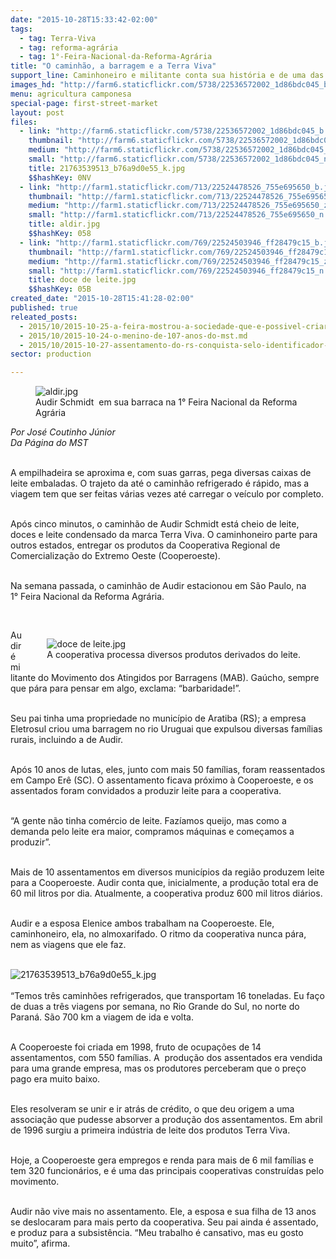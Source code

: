 ```yaml
---
date: "2015-10-28T15:33:42-02:00"
tags:
  - tag: Terra-Viva
  - tag: reforma-agrária
  - tag: 1°-Feira-Nacional-da-Reforma-Agrária
title: "O caminhão, a barragem e a Terra Viva"
support_line: Caminhoneiro e militante conta sua história e de uma das maiores cooperativas do MST.
images_hd: "http://farm6.staticflickr.com/5738/22536572002_1d86bdc045_b.jpg"
menu: agricultura camponesa
special-page: first-street-market
layout: post
files:
  - link: "http://farm6.staticflickr.com/5738/22536572002_1d86bdc045_b.jpg"
    thumbnail: "http://farm6.staticflickr.com/5738/22536572002_1d86bdc045_t.jpg"
    medium: "http://farm6.staticflickr.com/5738/22536572002_1d86bdc045_z.jpg"
    small: "http://farm6.staticflickr.com/5738/22536572002_1d86bdc045_n.jpg"
    title: 21763539513_b76a9d0e55_k.jpg
    $$hashKey: 0NV
  - link: "http://farm1.staticflickr.com/713/22524478526_755e695650_b.jpg"
    thumbnail: "http://farm1.staticflickr.com/713/22524478526_755e695650_t.jpg"
    medium: "http://farm1.staticflickr.com/713/22524478526_755e695650_z.jpg"
    small: "http://farm1.staticflickr.com/713/22524478526_755e695650_n.jpg"
    title: aldir.jpg
    $$hashKey: 058
  - link: "http://farm1.staticflickr.com/769/22524503946_ff28479c15_b.jpg"
    thumbnail: "http://farm1.staticflickr.com/769/22524503946_ff28479c15_t.jpg"
    medium: "http://farm1.staticflickr.com/769/22524503946_ff28479c15_z.jpg"
    small: "http://farm1.staticflickr.com/769/22524503946_ff28479c15_n.jpg"
    title: doce de leite.jpg
    $$hashKey: 05B
created_date: "2015-10-28T15:41:28-02:00"
published: true
releated_posts:
  - 2015/10/2015-10-25-a-feira-mostrou-a-sociedade-que-e-possivel-criarmos-um-novo-jeito-de-se-produzir-no-pais-afirma-dirigente-do-mst.md
  - 2015/10/2015-10-24-o-menino-de-107-anos-do-mst.md
  - 2015/10/2015-10-27-assentamento-do-rs-conquista-selo-identificador-da-producao-organica.md
sector: production

---
```

<figure class="image"><img alt="aldir.jpg" src="http://farm1.staticflickr.com/713/22524478526_755e695650_b.jpg" />
<figcaption>Audir Schmidt &nbsp;em sua barraca na&nbsp;1&deg;&nbsp;Feira Nacional da Reforma Agr&aacute;ria</figcaption>
</figure>

<p><em>Por Jos&eacute; Coutinho J&uacute;nior<br />
Da P&aacute;gina do MST</em></p>

<p><br />
A empilhadeira se aproxima e, com suas garras, pega diversas caixas de leite embaladas. O trajeto da at&eacute; o caminh&atilde;o refrigerado &eacute; r&aacute;pido, mas a viagem tem que ser feitas v&aacute;rias vezes at&eacute; carregar o ve&iacute;culo por completo.</p>

<p><br />
Ap&oacute;s cinco minutos, o caminh&atilde;o de Audir Schmidt est&aacute; cheio de leite, doces e leite condensado da marca Terra Viva. O caminhoneiro parte para outros estados, entregar os produtos da Cooperativa Regional de Comercializa&ccedil;&atilde;o do Extremo Oeste (Cooperoeste).&nbsp;</p>

<p><br />
Na semana passada, o caminh&atilde;o de Audir estacionou em S&atilde;o Paulo, na 1&deg;&nbsp;Feira Nacional da Reforma Agr&aacute;ria.</p>

<p>&nbsp;</p>

<figure class="image" style="float:right"><img alt="doce de leite.jpg" src="http://farm1.staticflickr.com/769/22524503946_ff28479c15_b.jpg" />
<figcaption>A cooperativa processa diversos produtos derivados do leite.</figcaption>
</figure>

<p>Audir &eacute; militante do Movimento dos Atingidos por Barragens (MAB). Ga&uacute;cho, sempre que p&aacute;ra para pensar em algo, exclama: &ldquo;barbaridade!&rdquo;.</p>

<p><br />
Seu pai tinha uma propriedade no munic&iacute;pio de Aratiba (RS); a empresa Eletrosul criou uma barragem no rio Uruguai que expulsou diversas fam&iacute;lias rurais, incluindo a de Audir.</p>

<p><br />
Ap&oacute;s 10 anos de lutas, eles, junto com mais 50 fam&iacute;lias, foram reassentados em Campo Er&ecirc; (SC). O assentamento ficava pr&oacute;ximo &agrave; Cooperoeste, e os assentados foram convidados a produzir leite para a cooperativa.</p>

<p><br />
&ldquo;A gente n&atilde;o tinha com&eacute;rcio de leite. Faz&iacute;amos queijo, mas como a demanda pelo leite era maior, compramos m&aacute;quinas e come&ccedil;amos a produzir&rdquo;.</p>

<p><br />
Mais de 10 assentamentos em diversos munic&iacute;pios da regi&atilde;o produzem leite para a Cooperoeste. Audir conta que, inicialmente, a produ&ccedil;&atilde;o total era de 60 mil litros por dia. Atualmente, a cooperativa produz 600 mil litros di&aacute;rios.</p>

<p><br />
Audir e a esposa Elenice ambos trabalham na Cooperoeste. Ele, caminhoneiro, ela, no almoxarifado. O ritmo da cooperativa nunca p&aacute;ra, nem as viagens que ele faz.<br />
&nbsp;</p>

<p><img alt="21763539513_b76a9d0e55_k.jpg" src="http://farm6.staticflickr.com/5738/22536572002_1d86bdc045_b.jpg" /><br />
<br />
&ldquo;Temos tr&ecirc;s caminh&otilde;es refrigerados, que transportam 16 toneladas. Eu fa&ccedil;o de duas a tr&ecirc;s viagens por semana, no Rio Grande do Sul, no norte do Paran&aacute;. S&atilde;o 700 km a viagem de ida e volta.</p>

<p><br />
A Cooperoeste foi criada em 1998, fruto de ocupa&ccedil;&otilde;es de 14 assentamentos, com 550 fam&iacute;lias. A &nbsp;produ&ccedil;&atilde;o dos assentados era vendida para uma grande empresa, mas os produtores perceberam que o pre&ccedil;o pago era muito baixo.</p>

<p><br />
Eles resolveram se unir e ir atr&aacute;s de cr&eacute;dito, o que deu origem a uma associa&ccedil;&atilde;o que pudesse absorver a produ&ccedil;&atilde;o dos assentamentos. Em abril de 1996 surgiu a primeira ind&uacute;stria de leite dos produtos Terra Viva.</p>

<p><br />
Hoje, a Cooperoeste gera empregos e renda para mais de 6 mil fam&iacute;lias e tem 320 funcion&aacute;rios, e &eacute; uma das principais cooperativas constru&iacute;das pelo movimento.</p>

<p><br />
Audir n&atilde;o vive mais no assentamento. Ele, a esposa e sua filha de 13 anos se deslocaram para mais perto da cooperativa. Seu pai ainda &eacute; assentado, e produz para a subsist&ecirc;ncia. &ldquo;Meu trabalho &eacute; cansativo, mas eu gosto muito&rdquo;, afirma.</p>

<p>&nbsp;</p>
